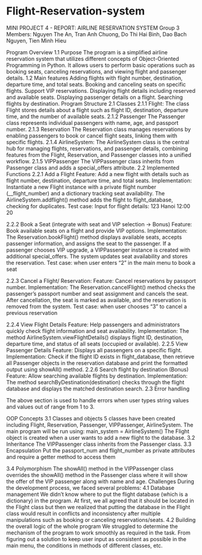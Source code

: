 # Flight-Reservation-system
MINI PROJECT 4 - REPORT: AIRLINE RESERVATION SYSTEM
Group 3
Members: Nguyen The An, Tran Anh Chuong, 
Do Thi Hai Binh, Dao Bach Nguyen, Tien Minh Hieu

Program Overview
1.1 Purpose
The program is a simplified airline reservation system that utilizes different concepts of Object-Oriented Programming in Python. It allows users to perform basic operations such as booking seats, canceling reservations, and viewing flight and passenger details.
1.2 Main features
Adding flights with flight number, destination, departure time, and total seats.
Booking and canceling seats on specific flights.
Support VIP reservations.
Displaying flight details including reserved and available seats.
Displaying passenger details on a flight.
Searching flights by destination.
Program Structure
2.1 Classes
2.1.1 Flight:
The class Flight stores details about a flight such as flight ID, destination, departure time, and the number of available seats.
2.1.2 Passenger
The Passenger class represents individual passengers with name, age, and passport number.
2.1.3 Reservation
The Reservation class manages reservations by enabling passengers to book or cancel flight seats, linking them with specific flights. 
2.1.4 AirlineSystem:
The AirlineSystem class is the central hub for managing flights, reservations, and passenger details, combining features from the Flight, Reservation, and Passenger classes into a unified workflow.
2.1.5 VIPPassenger
The VIPPassenger class inherits from Passenger class and adds a special_offers attribute.
2.2 Implemented Functions
2.2.1 Add a Flight
Feature: Add a new flight with details such as flight number, destination, departure time, and total seats.
Implementation:
Instantiate a new Flight instance with a private flight number (__flight_number) and a dictionary tracking seat availability.
The AirlineSystem.addflight() method adds the flight to flight_database, checking for duplicates.
Test case: Input for flight details: 123 Hanoi 12:00 20

2.2.2 Book a Seat (integrate with seat and VIP selection → Bonus)
Feature: Book available seats on a flight and provide VIP options.
Implementation:
The Reservation.bookFlight() method displays available seats, accepts passenger information, and assigns the seat to the passenger.
If a passenger chooses VIP upgrade, a VIPPassenger instance is created with additional special_offers.
The system updates seat availability and stores the reservation.
Test case: when user enters “2” in the main menu to book a seat

2.2.3 Cancel a Flight/ Reservation:
Feature: Cancel reservations by passport number.
Implementation:
The Reservation.cancelFlight() method checks the passenger’s passport number and seat assignment and cancels the seat.
After cancellation, the seat is marked as available, and the reservation is removed from the system.
Test case: when user chooses “3” to cancel a previous reservation

2.2.4 View Flight Details
Feature: Help passengers and administrators quickly check flight information and seat availability.
Implementation: The method AirlineSystem.viewFlightDetails() displays flight ID, destination, departure time, and status of all seats (occupied or available).
2.2.5 View Passenger Details
Feature: Displays all passengers on a specific flight.
Implementation: Check if the flight ID exists in flight_database, then retrieve all Passenger objects in the reservation database and print the formatted output using showAll() method.
2.2.6 Search flight by destination (Bonus)
Feature: Allow searching available flights by destination.
Implementation: The method searchByDestination(destination) checks through the flight database and displays the matched destination search.
2.3 Error handling

The above section is used to handle errors when user types string values and values out of range from 1 to 3. 

OOP Concepts
3.1 Classes and objects
5 classes have been created including Flight, Reservation, Passenger, VIPPassenger, AirlineSystem.
The main program will be run using: main_system = AirlineSystem() 
The Flight object is created when a user wants to add a new flight to the database.
3.2 Inheritance 
The VIPPassenger class inherits from the Passenger class. 
3.3 Encapsulation
Put the passport_num and flight_number as private attributes and require a getter method to access them

3.4 Polymorphism
The showAll() method in the VIPPassenger class overrides the showAll() method in the Passenger class where it will show the offer of the VIP passenger along with name and age. 
Challenges
During the development process, we faced several problems:
4.1 Database management 
We didn’t know where to put the flight database (which is a dictionary) in the program. At first, we all agreed that it should be located in the Flight class but then we realized that putting the database in the Flight class would result in conflicts and inconsistency after multiple manipulations such as booking or canceling reservations/seats. 
4.2 Building the overall logic of the whole program
We struggled to determine the mechanism of the program to work smoothly as required in the task. From figuring out a solution to keep user input as consistent as possible in the main menu, the conditions in methods of different classes, etc.
